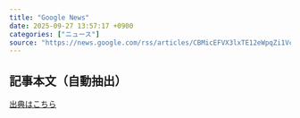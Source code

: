```yaml
---
title: "Google News"
date: 2025-09-27 13:57:17 +0900
categories: ["ニュース"]
source: "https://news.google.com/rss/articles/CBMicEFVX3lxTE12eWpqZi1VcGxMV25TczlxaVN4bm5uRG0weGRVdjFGa284cTl6M2JrZU9EaXhvMzF4M05VY1VRVzN3ZFJuYnFIMXFScFI4RHVkMWNBQXFQNnJEaVMwcENpMGVpdjZtMkFFZ2JLclU0X1_SAXZBVV95cUxNR3phZWVBOEExdUEwTTVyQ0dmdXZISktSdTNIRlNta2lDaWRrV09PalRoXzY2ZDZDRm5WanhTQmQ4RDJScFVvZGViZFpfaFIwRzNtWHo2WjdhcEludUduMG43Nkk5emNER2xIN2wxdmxlT05JeWVB?oc=5"
---
```


## 記事本文（自動抽出）
<body class="y0K44d EA71Tc" id="readabilityBody"></body>

[出典はこちら](https://news.google.com/rss/articles/CBMicEFVX3lxTE12eWpqZi1VcGxMV25TczlxaVN4bm5uRG0weGRVdjFGa284cTl6M2JrZU9EaXhvMzF4M05VY1VRVzN3ZFJuYnFIMXFScFI4RHVkMWNBQXFQNnJEaVMwcENpMGVpdjZtMkFFZ2JLclU0X1_SAXZBVV95cUxNR3phZWVBOEExdUEwTTVyQ0dmdXZISktSdTNIRlNta2lDaWRrV09PalRoXzY2ZDZDRm5WanhTQmQ4RDJScFVvZGViZFpfaFIwRzNtWHo2WjdhcEludUduMG43Nkk5emNER2xIN2wxdmxlT05JeWVB?oc=5)
